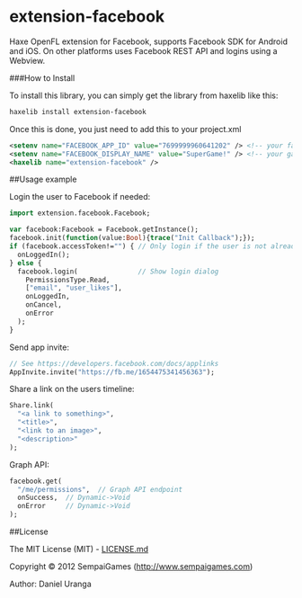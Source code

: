 # extension-facebook
Haxe OpenFL extension for Facebook, supports Facebook SDK for Android and iOS. On other platforms uses Facebook REST API and logins using a Webview.

###How to Install

To install this library, you can simply get the library from haxelib like this:
```bash
haxelib install extension-facebook
```

Once this is done, you just need to add this to your project.xml
```xml
<setenv name="FACEBOOK_APP_ID" value="7699999960641202" /> <!-- your facebook app ID -->
<setenv name="FACEBOOK_DISPLAY_NAME" value="SuperGame!" /> <!-- your game name -->
<haxelib name="extension-facebook" />
```


##Usage example

Login the user to Facebook if needed:
```Haxe
import extension.facebook.Facebook;

var facebook:Facebook = Facebook.getInstance();
facebook.init(function(value:Bool){trace("Init Callback");});
if (facebook.accessToken!="") { // Only login if the user is not already logged in
  onLoggedIn();
} else {
  facebook.login(               // Show login dialog
    PermissionsType.Read,
    ["email", "user_likes"],
    onLoggedIn,
    onCancel,
    onError
  );
}
```

Send app invite:
```Haxe
// See https://developers.facebook.com/docs/applinks
AppInvite.invite("https://fb.me/1654475341456363");
```

Share a link on the users timeline:
```Haxe
Share.link(
  "<a link to something>",
  "<title>",
  "<link to an image>",
  "<description>"
);
```

Graph API:
```Haxe
facebook.get(
  "/me/permissions",  // Graph API endpoint
  onSuccess,  // Dynamic->Void
  onError     // Dynamic->Void
);
```

##License

The MIT License (MIT) - [LICENSE.md](LICENSE.md)

Copyright &copy; 2012 SempaiGames (http://www.sempaigames.com)

Author: Daniel Uranga
